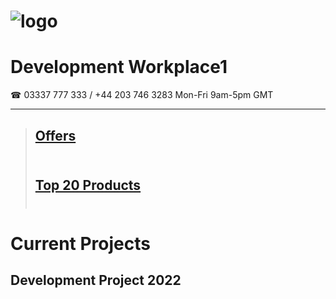 # ![logo](https://goodhealthnaturally.com/img/logo-1637795175.jpg)<br>
# Development Workplace1<br>
☎ 03337 777 333 / +44 203 746 3283  Mon-Fri 9am-5pm GMT<br><hr>
> ## [Offers](https://goodhealthnaturally.com/223-offers)<br><br>
> ## [Top 20 Products](https://goodhealthnaturally.com/215-top-20-products)<br><br>
# Current Projects
## Development Project 2022

